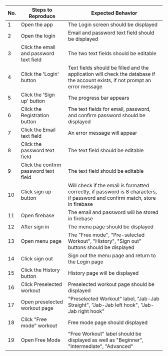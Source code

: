 | No. 	| Steps to Reproduce                      	| Expected Behavior                                                                                                              	|
|-----	|-----------------------------------------	|--------------------------------------------------------------------------------------------------------------------------------	|
| 1   	| Open the app                            	| The Login screen should be displayed                                                                                           	|
| 2   	| Open the login                          	| Email and password text field should be displayed                                                                              	|
| 3   	| Click the email and password text field 	| The two text fields should be editable                                                                                         	|
| 4   	| Click the 'Login' button                	| Text fields should be filled and the application will check the database if the account exists, if not prompt an error message 	|
| 5   	| Click the 'Sign up' button              	| The progress bar appears                                                                                                       	|
| 6   	| Click the Registration button           	| The text fields for email, password, and confirm password should be displayed                                                  	|
| 7   	| Click the Email text field              	| An error message will appear                                                                                                   	|
| 8   	| Click the password text field           	| The text field should be editable                                                                                              	|
| 9   	| Click the confirm password text field   	| The text field should be editable                                                                                              	|
| 10  	| Click sign up button                    	| Will check if the email is formatted correctly, if password is 8 characters, if password and confirm match, store in firebase  	|
| 11  	| Open firebase                           	| The email and password will be stored in firebase                                                                              	|
| 12  	| After sign in                           	| The menu page should be displayed                                                                                              	|
| 13  	| Open menu page                          	| The "Free mode", "Pre-selected Workout", "History", "Sign out" buttons should be displayed                                     	|
| 14  	| Click sign out                          	| Sign out the menu page and return to the Login page                                                                            	|
| 15  	| Click the History button                	| History page will be displayed                                                                                                 	|
| 16  	| Click Preselected workout               	| Preselected workout page should be displayed                                                                                   	|
| 17  	| Open preselected workout page           	| "Preselected Workout" label, "Jab-Jab Straight", "Jab-Jab left hook", "Jab-Jab right hook"                                     	|
| 18  	| Click "Free mode" workout               	| Free mode page should displayed                                                                                                	|
| 19  	| Open Free Mode                          	| "Free Workout" label should be displayed as well as "Beginner", "Intermediate", "Advanced"                                     	|
